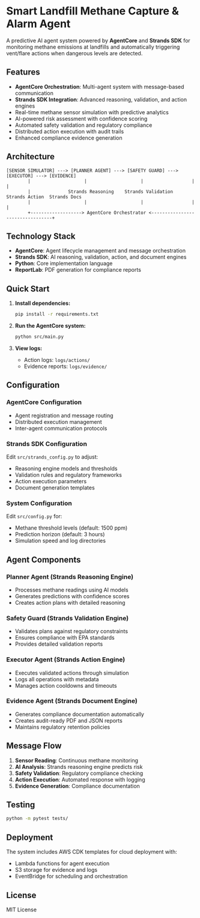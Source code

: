 # Smart Landfill Methane Capture & Alarm Agent

A predictive AI agent system powered by **AgentCore** and **Strands SDK** for monitoring methane emissions at landfills and automatically triggering vent/flare actions when dangerous levels are detected.

## Features

- **AgentCore Orchestration**: Multi-agent system with message-based communication
- **Strands SDK Integration**: Advanced reasoning, validation, and action engines
- Real-time methane sensor simulation with predictive analytics
- AI-powered risk assessment with confidence scoring
- Automated safety validation and regulatory compliance
- Distributed action execution with audit trails
- Enhanced compliance evidence generation

## Architecture

```
[SENSOR SIMULATOR] ---> [PLANNER AGENT] ---> [SAFETY GUARD] ---> [EXECUTOR] ---> [EVIDENCE]
        |                    |                    |                  |              |
        |              Strands Reasoning    Strands Validation  Strands Action  Strands Docs
        |                    |                    |                  |              |
        +-------------------> AgentCore Orchestrator <---------------------------------+
```

## Technology Stack

- **AgentCore**: Agent lifecycle management and message orchestration
- **Strands SDK**: AI reasoning, validation, action, and document engines
- **Python**: Core implementation language
- **ReportLab**: PDF generation for compliance reports

## Quick Start

1. **Install dependencies:**
   ```bash
   pip install -r requirements.txt
   ```

2. **Run the AgentCore system:**
   ```bash
   python src/main.py
   ```

3. **View logs:**
   - Action logs: `logs/actions/`
   - Evidence reports: `logs/evidence/`

## Configuration

### AgentCore Configuration
- Agent registration and message routing
- Distributed execution management
- Inter-agent communication protocols

### Strands SDK Configuration
Edit `src/strands_config.py` to adjust:
- Reasoning engine models and thresholds
- Validation rules and regulatory frameworks
- Action execution parameters
- Document generation templates

### System Configuration
Edit `src/config.py` for:
- Methane threshold levels (default: 1500 ppm)
- Prediction horizon (default: 3 hours)
- Simulation speed and log directories

## Agent Components

### **Planner Agent** (Strands Reasoning Engine)
- Processes methane readings using AI models
- Generates predictions with confidence scores
- Creates action plans with detailed reasoning

### **Safety Guard** (Strands Validation Engine)
- Validates plans against regulatory constraints
- Ensures compliance with EPA standards
- Provides detailed validation reports

### **Executor Agent** (Strands Action Engine)
- Executes validated actions through simulation
- Logs all operations with metadata
- Manages action cooldowns and timeouts

### **Evidence Agent** (Strands Document Engine)
- Generates compliance documentation automatically
- Creates audit-ready PDF and JSON reports
- Maintains regulatory retention policies

## Message Flow

1. **Sensor Reading**: Continuous methane monitoring
2. **AI Analysis**: Strands reasoning engine predicts risk
3. **Safety Validation**: Regulatory compliance checking
4. **Action Execution**: Automated response with logging
5. **Evidence Generation**: Compliance documentation

## Testing

```bash
python -m pytest tests/
```

## Deployment

The system includes AWS CDK templates for cloud deployment with:
- Lambda functions for agent execution
- S3 storage for evidence and logs
- EventBridge for scheduling and orchestration

## License

MIT License
